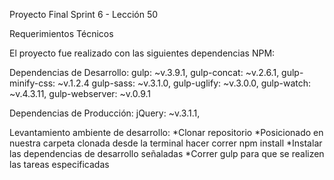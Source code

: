 Proyecto Final Sprint 6 - Lección 50

Requerimientos Técnicos

El proyecto fue realizado con las siguientes dependencias NPM:

Dependencias de Desarrollo: 
    gulp: ~v.3.9.1,
    gulp-concat: ~v.2.6.1,
    gulp-minify-css: ~v.1.2.4
    gulp-sass: ~v.3.1.0,
    gulp-uglify: ~v.3.0.0,
    gulp-watch: ~v.4.3.11,
    gulp-webserver: ~v.0.9.1

Dependencias de Producción: 
	jQuery: ~v.3.1.1,

Levantamiento ambiente de desarrollo: 
	*Clonar repositorio
	*Posicionado en nuestra carpeta clonada desde la terminal hacer correr npm install
	*Instalar las dependencias de desarrollo señaladas
	*Correr gulp para que se realizen las tareas especificadas
